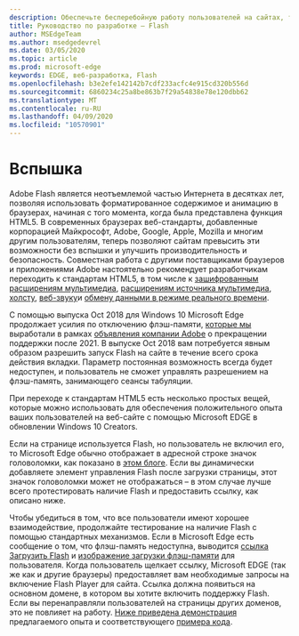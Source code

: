 ```yaml
---
description: Обеспечьте бесперебойную работу пользователей на сайтах, требующих Adobe Flash.
title: Руководство по разработке — Flash
author: MSEdgeTeam
ms.author: msedgedevrel
ms.date: 03/05/2020
ms.topic: article
ms.prod: microsoft-edge
keywords: EDGE, веб-разработка, Flash
ms.openlocfilehash: b3e2efe142142b7cdf233acfc4e915cd320b556d
ms.sourcegitcommit: 6860234c25a8be863b7f29a54838e78e120dbb62
ms.translationtype: MT
ms.contentlocale: ru-RU
ms.lasthandoff: 04/09/2020
ms.locfileid: "10570901"
---
```

# Вспышка

Adobe Flash является неотъемлемой частью Интернета в десятках лет, позволяя использовать форматированное содержимое и анимацию в браузерах, начиная с того момента, когда была представлена функция HTML5. В современных браузерах веб-стандарты, добавленные корпорацией Майкрософт, Adobe, Google, Apple, Mozilla и многим другим пользователям, теперь позволяют сайтам превысить эти возможности без вспышки и улучшить производительность и безопасность. Совместная работа с другими поставщиками браузеров и приложениями Adobe настоятельно рекомендует разработчикам переходить к стандартам HTML5, в том числе к [зашифрованным расширениям мультимедиа](https://developer.microsoft.com/microsoft-edge/platform/status/encryptedmediaextensions), [расширениям источника мультимедиа](https://developer.microsoft.com/microsoft-edge/platform/status/mediasourceextensions), [холсту](https://developer.microsoft.com/microsoft-edge/platform/status/canvas), [веб-звуку](https://developer.microsoft.com/microsoft-edge/platform/status/webaudioapi)и [обмену данными в режиме реального времени](https://developer.microsoft.com/microsoft-edge/platform/status/webrtcobjectrtcapi).

С помощью выпуска Oct 2018 для Windows 10 Microsoft Edge продолжает усилия по отключению флэш-памяти, [которые мы](https://blogs.windows.com/msedgedev/2017/07/25/flash-on-windows-timeline/#9mCF959eQEK0poo5.97) выработали в рамках [объявления компании Adobe](https://theblog.adobe.com/adobe-flash-update/) о прекращении поддержки после 2021. В выпуске Oct 2018 вам потребуется явным образом разрешить запуск Flash на сайте в течение всего срока действия вкладки. Параметр постоянная возможность всегда будет недоступен, и пользователь не сможет управлять разрешением на флэш-память, занимающего сеансы табуляции.

При переходе к стандартам HTML5 есть несколько простых вещей, которые можно использовать для обеспечения положительного опыта ваших пользователей на веб-сайте с помощью Microsoft EDGE в обновлении Windows 10 Creators. 

Если на странице используется Flash, но пользователь не включил его, то Microsoft Edge обычно отображает в адресной строке значок головоломки, как показано в [этом блоге](https://blogs.windows.com/msedgedev/2016/12/14/edge-flash-click-run/#41svu6EMwKIAaigx.97). Если вы динамически добавляете элемент управления Flash после загрузки страницы, этот значок головоломки может не отображаться – в этом случае лучше всего протестировать наличие Flash и предоставить ссылку, как описано ниже.

Чтобы убедиться в том, что все пользователи имеют хорошее взаимодействие, продолжайте тестирование на наличие Flash с помощью стандартных механизмов. Если в Microsoft Edge есть сообщение о том, что флэш-память недоступна, выводится [ссылка Загрузить Flash](http://get.adobe.com/flashplayer) и [изображение загрузки флэш-памяти](http://www.adobe.com/legal/permissions/icons-web-logos.html#flashplayer) для пользователя. Когда пользователь щелкает ссылку, Microsoft EDGE (так же как и другие браузеры) предоставляет вам необходимые запросы на включение Flash Player для сайта. Ссылка должна появиться на основном домене, в котором вы хотите включить поддержку Flash. Если вы перенаправляли пользователей на страницы других доменов, это не повлияет на работу.  [Ниже приведена демонстрация](https://microsoftedge.github.io/MicrosoftEdge-Documentation/flashclicktorun/) предлагаемого опыта и соответствующего [примера кода](https://github.com/MicrosoftEdge/MicrosoftEdge-Documentation/tree/master/docs/flashclicktorun).
